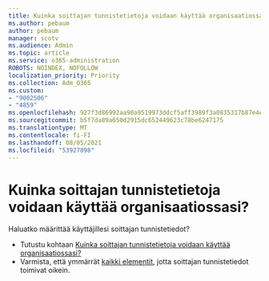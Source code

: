 ```yaml
---
title: Kuinka soittajan tunnistetietoja voidaan käyttää organisaatiossasi
ms.author: pebaum
author: pebaum
manager: scotv
ms.audience: Admin
ms.topic: article
ms.service: o365-administration
ROBOTS: NOINDEX, NOFOLLOW
localization_priority: Priority
ms.collection: Adm_O365
ms.custom:
- "9002506"
- "4859"
ms.openlocfilehash: 927f3d86992aa90a9519973ddcf5aff3989f3a0835317b87e4e71af4558d28e6
ms.sourcegitcommit: b5f7da89a650d2915dc652449623c78be6247175
ms.translationtype: MT
ms.contentlocale: fi-FI
ms.lasthandoff: 08/05/2021
ms.locfileid: "53927898"
---
```

# <a name="how-can-caller-id-be-used-in-your-organization"></a>Kuinka soittajan tunnistetietoja voidaan käyttää organisaatiossasi?

Haluatko määrittää käyttäjillesi soittajan tunnistetiedot?

- Tutustu kohtaan [Kuinka soittajan tunnistetietoja voidaan käyttää organisaatiossasi?](https://docs.microsoft.com/microsoftteams/how-can-caller-id-be-used-in-your-organization)
- Varmista, että ymmärrät [kaikki elementit](https://docs.microsoft.com/microsoftteams/more-about-calling-line-id-and-calling-party-name), jotta soittajan tunnistetiedot toimivat oikein.
